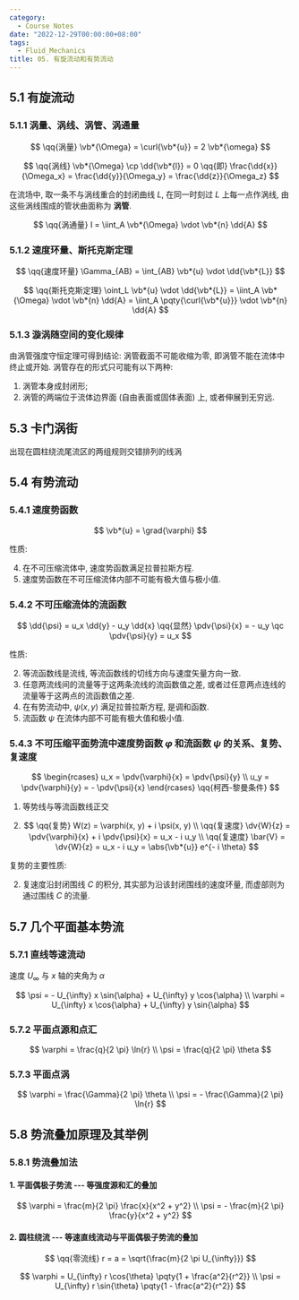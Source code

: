 ```yaml
---
category:
  - Course Notes
date: "2022-12-29T00:00:00+08:00"
tags:
  - Fluid_Mechanics
title: 05. 有旋流动和有势流动
---
```


## 5.1 有旋流动

### 5.1.1 涡量、涡线、涡管、涡通量

$$
\qq{涡量} \vb*{\Omega} = \curl{\vb*{u}} = 2 \vb*{\omega}
$$

$$
\qq{涡线}
\vb*{\Omega} \cp \dd{\vb*{l}} = 0
\qq{即}
\frac{\dd{x}}{\Omega_x} = \frac{\dd{y}}{\Omega_y} = \frac{\dd{z}}{\Omega_z}
$$

在流场中, 取一条不与涡线重合的封闭曲线 $L$, 在同一时刻过 $L$ 上每一点作涡线, 由这些涡线围成的管状曲面称为 **涡管**.

$$
\qq{涡通量} I = \iint_A \vb*{\Omega} \vdot \vb*{n} \dd{A}
$$

### 5.1.2 速度环量、斯托克斯定理

$$
\qq{速度环量} \Gamma_{AB} = \int_{AB} \vb*{u} \vdot \dd{\vb*{L}}
$$

$$
\qq{斯托克斯定理}
\oint_L \vb*{u} \vdot \dd{\vb*{L}}
= \iint_A \vb*{\Omega} \vdot \vb*{n} \dd{A}
= \iint_A \pqty{\curl{\vb*{u}}} \vdot \vb*{n} \dd{A}
$$

### 5.1.3 漩涡随空间的变化规律

由涡管强度守恒定理可得到结论: 涡管截面不可能收缩为零, 即涡管不能在流体中终止或开始. 涡管存在的形式只可能有以下两种:

1. 涡管本身成封闭形;
2. 涡管的两端位于流体边界面 (自由表面或固体表面) 上, 或者伸展到无穷远.

## 5.3 卡门涡街

出现在圆柱绕流尾流区的两组规则交错排列的线涡

## 5.4 有势流动

### 5.4.1 速度势函数

$$
\vb*{u} = \grad{\varphi}
$$

性质:

4. 在不可压缩流体中, 速度势函数满足拉普拉斯方程.
5. 速度势函数在不可压缩流体内部不可能有极大值与极小值.

### 5.4.2 不可压缩流体的流函数

$$
\dd{\psi} = u_x \dd{y} - u_y \dd{x}
\qq{显然}
\pdv{\psi}{x} = - u_y \qc \pdv{\psi}{y} = u_x
$$

性质:

2. 等流函数线是流线, 等流函数线的切线方向与速度矢量方向一致.
3. 任意两流线间的流量等于这两条流线的流函数值之差, 或者过任意两点连线的流量等于这两点的流函数值之差.
4. 在有势流动中, $\psi(x, y)$ 满足拉普拉斯方程, 是调和函数.
5. 流函数 $\psi$ 在流体内部不可能有极大值和极小值.

### 5.4.3 不可压缩平面势流中速度势函数 $\varphi$ 和流函数 $\psi$ 的关系、复势、复速度

$$
\begin{rcases}
  u_x = \pdv{\varphi}{x} = \pdv{\psi}{y} \\
  u_y = \pdv{\varphi}{y} = - \pdv{\psi}{x}
\end{rcases}
\qq{柯西-黎曼条件}
$$

1. 等势线与等流函数线正交

2. $$
   \qq{复势} W(z) = \varphi(x, y) + i \psi(x, y) \\
   \qq{复速度} \dv{W}{z} = \pdv{\varphi}{x} + i \pdv{\psi}{x} = u_x - i u_y \\
   \qq{复速度} \bar{V} = \dv{W}{z} = u_x - i u_y = \abs{\vb*{u}} e^{- i \theta}
   $$

复势的主要性质:

2. 复速度沿封闭围线 $C$ 的积分, 其实部为沿该封闭围线的速度环量, 而虚部则为通过围线 $C$ 的流量.

## 5.7 几个平面基本势流

### 5.7.1 直线等速流动

速度 $U_{\infty}$ 与 $x$ 轴的夹角为 $\alpha$

$$
\psi = - U_{\infty} x \sin{\alpha} + U_{\infty} y \cos{\alpha} \\
\varphi = U_{\infty} x \cos{\alpha} + U_{\infty} y \sin{\alpha}
$$

### 5.7.2 平面点源和点汇

$$
\varphi = \frac{q}{2 \pi} \ln{r} \\
\psi = \frac{q}{2 \pi} \theta
$$

### 5.7.3 平面点涡

$$
\varphi = \frac{\Gamma}{2 \pi} \theta \\
\psi = - \frac{\Gamma}{2 \pi} \ln{r}
$$

## 5.8 势流叠加原理及其举例

### 5.8.1 势流叠加法

#### 1. 平面偶极子势流 --- 等强度源和汇的叠加

$$
\varphi = \frac{m}{2 \pi} \frac{x}{x^2 + y^2} \\
\psi = - \frac{m}{2 \pi} \frac{y}{x^2 + y^2}
$$

#### 2. 圆柱绕流 --- 等速直线流动与平面偶极子势流的叠加

$$
\qq{零流线} r = a = \sqrt{\frac{m}{2 \pi U_{\infty}}}
$$

$$
\varphi = U_{\infty} r \cos{\theta} \pqty{1 + \frac{a^2}{r^2}} \\
\psi = U_{\infty} r \sin{\theta} \pqty{1 - \frac{a^2}{r^2}}
$$
